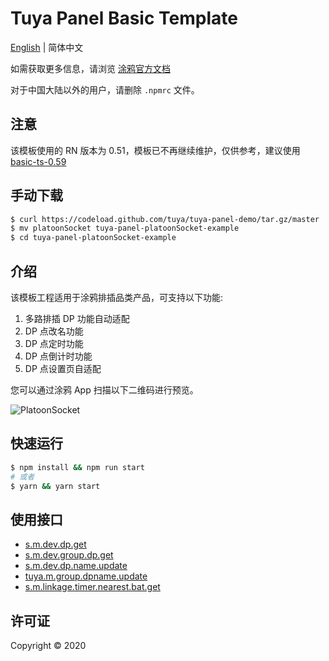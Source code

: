 # Tuya Panel Basic Template

[English](./README.md) | 简体中文

如需获取更多信息，请浏览 [涂鸦官方文档](https://docs.tuya.com)

对于中国大陆以外的用户，请删除 `.npmrc` 文件。

## 注意

该模板使用的 RN 版本为 0.51，模板已不再继续维护，仅供参考，建议使用 [basic-ts-0.59](../basic-ts-0.59)

## 手动下载

```bash
$ curl https://codeload.github.com/tuya/tuya-panel-demo/tar.gz/master | tar -xz --strip=2 tuya-panel-demo-master/examples/platoonSocket
$ mv platoonSocket tuya-panel-platoonSocket-example
$ cd tuya-panel-platoonSocket-example
```

## 介绍

该模板工程适用于涂鸦排插品类产品，可支持以下功能:
1. 多路排插 DP 功能自动适配
2. DP 点改名功能
3. DP 点定时功能
4. DP 点倒计时功能
5. DP 点设置页自适配

您可以通过涂鸦 App 扫描以下二维码进行预览。

![PlatoonSocket](https://images.tuyacn.com/rms-static/31ac00e0-a190-11ea-9acd-135316db2bdb-1590745126894.png?tyName=platoonSocket.png)

## 快速运行

```bash
$ npm install && npm run start
# 或者
$ yarn && yarn start
```

## 使用接口

* [s.m.dev.dp.get](https://developer.tuya.com/cn/docs/iot/equipment-related-interface?id=K9m1dlii6zkf7)
* [s.m.dev.group.dp.get](https://developer.tuya.com/cn/docs/iot/equipment-related-interface?id=K9m1dlii6zkf7)
* [s.m.dev.dp.name.update](https://developer.tuya.com/cn/docs/iot/equipment-related-interface?id=K9m1dlii6zkf7)
* [tuya.m.group.dpname.update](https://developer.tuya.com/cn/docs/iot/equipment-related-interface?id=K9m1dlii6zkf7)
* [s.m.linkage.timer.nearest.bat.get](https://developer.tuya.com/cn/docs/iot/equipment-related-interface?id=K9m1dlii6zkf7)

## 许可证

Copyright © 2020
